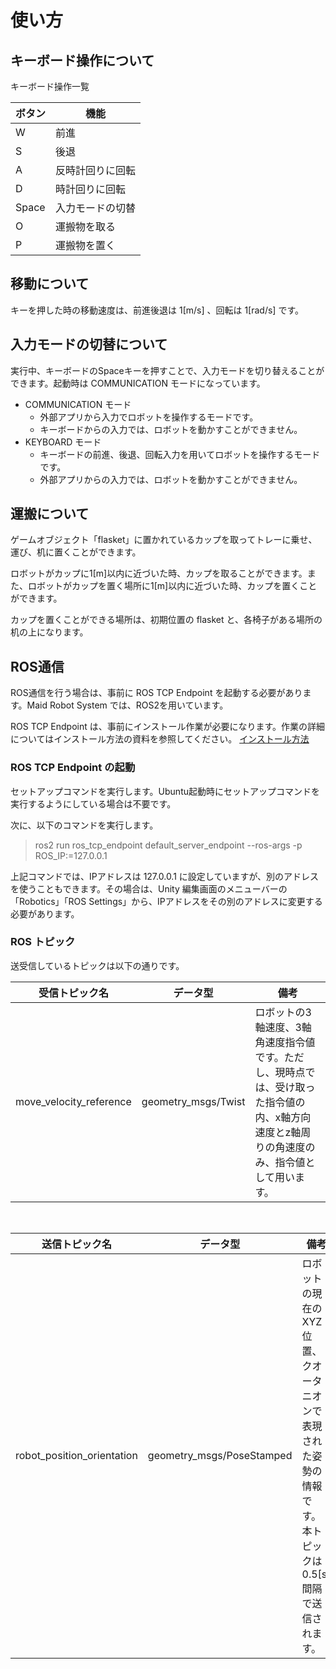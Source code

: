 # 使い方

## キーボード操作について

キーボード操作一覧

| ボタン | 機能 |
| -- | -- |
| W | 前進 |
| S | 後退 |
| A | 反時計回りに回転 |
| D | 時計回りに回転 |
| Space | 入力モードの切替 |
| O | 運搬物を取る |
| P | 運搬物を置く |

## 移動について

キーを押した時の移動速度は、前進後退は 1[m/s] 、回転は 1[rad/s] です。

## 入力モードの切替について

実行中、キーボードのSpaceキーを押すことで、入力モードを切り替えることができます。起動時は COMMUNICATION モードになっています。

- COMMUNICATION モード
  - 外部アプリから入力でロボットを操作するモードです。
  - キーボードからの入力では、ロボットを動かすことができません。
- KEYBOARD モード
  - キーボードの前進、後退、回転入力を用いてロボットを操作するモードです。
  - 外部アプリからの入力では、ロボットを動かすことができません。

## 運搬について

ゲームオブジェクト「flasket」に置かれているカップを取ってトレーに乗せ、運び、机に置くことができます。

ロボットがカップに1[m]以内に近づいた時、カップを取ることができます。また、ロボットがカップを置く場所に1[m]以内に近づいた時、カップを置くことができます。

カップを置くことができる場所は、初期位置の flasket と、各椅子がある場所の机の上になります。

## ROS通信

ROS通信を行う場合は、事前に ROS TCP Endpoint を起動する必要があります。Maid Robot System では、ROS2を用いています。

ROS TCP Endpoint は、事前にインストール作業が必要になります。作業の詳細についてはインストール方法の資料を参照してください。
[インストール方法](../install/install_doc.md)

### ROS TCP Endpoint の起動

セットアップコマンドを実行します。Ubuntu起動時にセットアップコマンドを実行するようにしている場合は不要です。

次に、以下のコマンドを実行します。

> ros2 run ros_tcp_endpoint default_server_endpoint --ros-args -p ROS_IP:=127.0.0.1

上記コマンドでは、IPアドレスは 127.0.0.1 に設定していますが、別のアドレスを使うこともできます。その場合は、Unity 編集画面のメニューバーの「Robotics」「ROS Settings」から、IPアドレスをその別のアドレスに変更する必要があります。

### ROS トピック

送受信しているトピックは以下の通りです。

| 受信トピック名 | データ型 | 備考 |
| ---- | ---- | ---- |
| move_velocity_reference | geometry_msgs/Twist | ロボットの3軸速度、3軸角速度指令値です。ただし、現時点では、受け取った指令値の内、x軸方向速度とz軸周りの角速度のみ、指令値として用います。 |

<br>

| 送信トピック名 | データ型 | 備考 |
| ---- | ---- | ---- |
| robot_position_orientation | geometry_msgs/PoseStamped | ロボットの現在のXYZ位置、クオータニオンで表現された姿勢の情報です。本トピックは0.5[s]間隔で送信されます。 |
